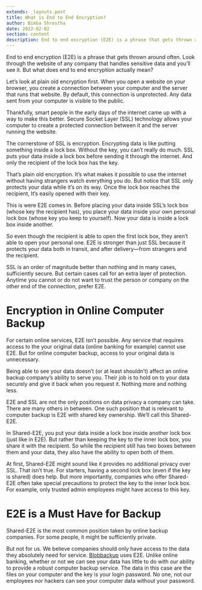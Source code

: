 ```yaml
---
extends: _layouts.post
title: What is End to End Encryption?
author: Bimba Shrestha
date: 2022-02-02
section: content
description: End to end encryption (E2E) is a phrase that gets thrown around often. Look through the website of any company that handles sensitive data and you’ll see it. But what does end to end encryption actually mean? Let’s look at plain old encryption first...
---
```


End to end encryption (E2E) is a phrase that gets thrown around often. Look through the website of any company that handles sensitive data and you’ll see it. But what does end to end encryption actually mean? 

Let’s look at plain old encryption first. When you open a website on your browser, you create a connection between your computer and the server that runs that website. By default, this connection is unprotected. Any data sent from your computer is visible to the public.

Thankfully, smart people in the early days of the internet came up with a way to make this better. Secure Socket Layer (SSL) technology allows your computer to create a protected connection between it and the server running the website. 

The cornerstone of SSL is encryption. Encrypting data is like putting something inside a lock box. Without the key, you can’t really do much. SSL puts your data inside a lock box before sending it through the internet. And only the recipient of the lock box has the key.

That’s plain old encryption. It’s what makes it possible to use the internet without having strangers watch everything you do. But notice that SSL only protects your data while it’s on its way. Once the lock box reaches the recipient, It’s easily opened with their key.

This is were E2E comes in. Before placing your data inside SSL’s lock box (whose key the recipient has), you place your data inside your own personal lock box (whose key you keep to yourself). Now your data is inside a lock box inside another.

So even though the recipient is able to open the first lock box, they aren’t able to open your personal one. E2E is stronger than just SSL because it protects your data both in transit, and after delivery—from strangers and the recipient.

SSL is an order of magnitude better than nothing and in many cases, sufficiently secure. But certain cases call for an extra layer of protection. Anytime you cannot or do not want to trust the person or company on the other end of the connection, prefer E2E.

# Encryption in Online Computer Backup

For certain online services, E2E isn’t possible. Any service that requires access to the your original data (online banking for example) cannot use E2E. But for online computer backup, access to your original data is unnecessary. 

Being able to see your data doesn’t (or at least shouldn’t) affect an online backup company’s ability to serve you. Their job is to hold on to your data securely and give it back when you request it. Nothing more and nothing less.

E2E and SSL are not the only positions on data privacy a company can take. There are many others in between. One such position that is relevant to computer backup is E2E with shared key ownership. We’ll call this Shared-E2E. 

In Shared-E2E, you put your data inside a lock box inside another lock box (just like in E2E). But rather than keeping the key to the inner lock box, you share it with the recipient. So while the recipient still has two boxes between them and your data, they also have the ability to open both of them. 

At first, Shared-E2E might sound like it provides no additional privacy over SSL. That isn’t true. For starters, having a second lock box (even if the key is shared) does help. But more importantly, companies who offer Shared-E2E often take special precautions to protect the key to the inner lock box. For example, only trusted admin employees might have access to this key.

# E2E is a Must Have for Backup

Shared-E2E is the most common position taken by online backup companies. For some people, it might be sufficiently private. 

But not for us. We believe companies should only have access to the data they absolutely need for service. [Blobbackup](/) uses E2E. Unlike online banking, whether or not we can see your data has little to do with our ability to provide a robust computer backup service. The data in this case are the files on your computer and the key is your login password. No one, not our employees nor hackers can see your computer data without your password.